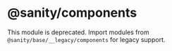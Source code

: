 # @sanity/components

This module is deprecated. Import modules from `@sanity/base/__legacy/components` for legacy support.
